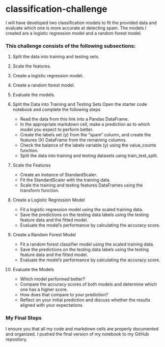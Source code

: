 # classification-challenge

I will have developed two classification models to fit the provided data and evaluate which one is more accurate at detecting spam. The models I created are a logistic regression model and a random forest model.

### This challenge consists of the following subsections:

  1. Split the data into training and testing sets.
  2. Scale the features.
  3. Create a logistic regression model.
  4. Create a random forest model.
  5. Evaluate the models.

1. Split the Data into Training and Testing Sets
Open the starter code notebook and complete the following steps
   * Read the data from this link into a Pandas DataFrame.
   * In the appropriate markdown cell, make a prediction as to which model you expect to perform better.
   * Create the labels set (y) from the “spam” column, and create the features (X) DataFrame from the remaining columns.
   * Check the balance of the labels variable (y) using the value_counts function.
   * Split the data into training and testing datasets using train_test_split.

2. Scale the Features
   * Create an instance of StandardScaler.
   * Fit the StandardScaler with the training data.
   * Scale the training and testing features DataFrames using the transform function.

3. Create a Logistic Regression Model
   * Fit a logistic regression model using the scaled training data.
   * Save the predictions on the testing data labels using the testing feature data and the fitted model.
   * Evaluate the model’s performance by calculating the accuracy score.

4. Create a Random Forest Model
   * Fit a random forest classifier model using the scaled training data.
   * Save the predictions on the testing data labels using the testing feature data and the fitted model.
   * Evaluate the model’s performance by calculating the accuracy score.

5. Evaluate the Models
   * Which model performed better?
   * Compare the accuracy scores of both models and determine which one has a higher score.
   * How does that compare to your prediction?
   * Reflect on your initial prediction and discuss whether the results aligned with your expectations.

### My Final Steps
I ensure you that all my code and markdown cells are properly documented and organized.
I pushed the final version of my notebook to my GitHub repository.
